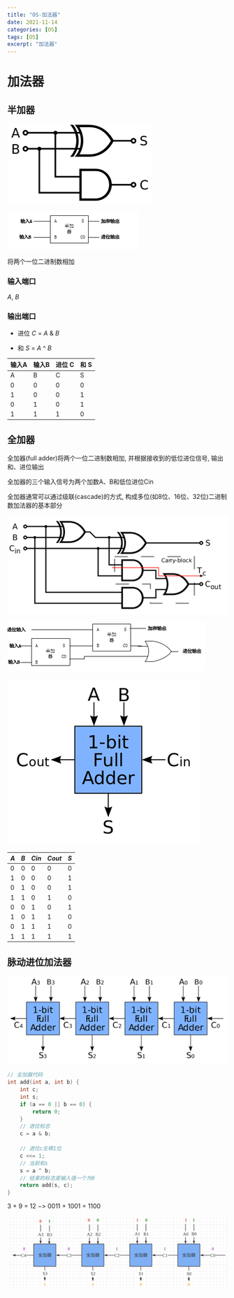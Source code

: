 ```yaml
---
title: "OS-加法器"
date: 2021-11-14
categories: [OS]
tags: [OS]
excerpt: "加法器"
---
```


# 加法器

## 半加器

![](https://raw.githubusercontent.com/dmjcb/SelfImgur/main/20211114_1.png)

![](https://raw.githubusercontent.com/dmjcb/SelfImgur/main/20211114_2.png)

将两个一位二进制数相加

### 输入端口

$A$, $B$

### 输出端口

- 进位 $C$ = $A$ & $B$

- 和 $S$ = $A$ ^ $B$

| 输入A | 输入B | 进位 C | 和 S |
| ----- | ----- | ------ | ---- |
| A     | B     | C      | S    |
| 0     | 0     | 0      | 0    |
| 1     | 0     | 0      | 1    |
| 0     | 1     | 0      | 1    |
| 1     | 1     | 1      | 0    |

## 全加器

全加器(full adder)将两个一位二进制数相加, 并根据接收到的低位进位信号, 输出和、进位输出

全加器的三个输入信号为两个加数A、B和低位进位Cin

全加器通常可以通过级联(cascade)的方式, 构成多位(如8位、16位、32位)二进制数加法器的基本部分

![](https://raw.githubusercontent.com/dmjcb/SelfImgur/main/20211114_3.png)

![](https://raw.githubusercontent.com/dmjcb/SelfImgur/main/20211114_4.png)

![](https://raw.githubusercontent.com/dmjcb/SelfImgur/main/20241114_5.png)

| $A$ | $B$ | $Cin$ | $Cout$ | $S$ |
| --- | --- | ----- | ------ | --- |
| 0   | 0   | 0     | 0      | 0   |
| 1   | 0   | 0     | 0      | 1   |
| 0   | 1   | 0     | 0      | 1   |
| 1   | 1   | 0     | 1      | 0   |
| 0   | 0   | 1     | 0      | 1   |
| 1   | 0   | 1     | 1      | 0   |
| 0   | 1   | 1     | 1      | 0   |
| 1   | 1   | 1     | 1      | 1   |

## 脉动进位加法器

![](https://raw.githubusercontent.com/dmjcb/SelfImgur/main/20241114_6.png)

```c
// 全加器代码
int add(int a, int b) {
    int c;
    int s;
    if (a == 0 || b == 0) {
        return 0;
    }
    // 进位标志
    c = a & b;

    // 进位c左移1位
    c <<= 1;
    // 当前和s
    s = a ^ b;
    // 结束的标志是输入值一个为0
    return add(s, c);
}
```

3 + 9 = 12 $->$ 0011 + 1001 = 1100

![](https://raw.githubusercontent.com/dmjcb/SelfImgur/main/20211114030937.png)
